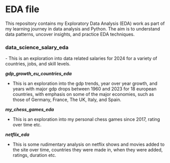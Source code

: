 # EDA file

This repository contains my Exploratory Data Analysis (EDA) work as part of my learning journey in data analysis and Python. The aim is to understand data patterns, uncover insights, and practice EDA techniques.

<h3>data_science_salary_eda</h3>
- This is an exploration into data related salaries for 2024 for a variety of countries, jobs, and skill levels.

***gdp_growth_eu_countries_eda***
- This is an exploration into the gdp trends, year over year growth, and years with major gdp drops between 1960 and 2023 for 18 european countries, with emphasis on some of the major economies, such as those of Germany, France, The UK, Italy, and Spain.

***my_chess_games_eda***
- This is an exploration into my personal chess games since 2017, rating over time etc.

***netflix_eda***
- This is some rudimentary analysis on netflix shows and movies added to the site over time, countries they were made in, when they were added, ratings, duration etc.